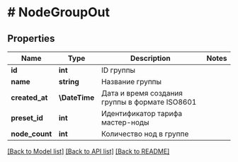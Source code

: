 # # NodeGroupOut

## Properties

Name | Type | Description | Notes
------------ | ------------- | ------------- | -------------
**id** | **int** | ID группы |
**name** | **string** | Название группы |
**created_at** | **\DateTime** | Дата и время создания группы в формате ISO8601 |
**preset_id** | **int** | Идентификатор тарифа мастер-ноды |
**node_count** | **int** | Количество нод в группе |

[[Back to Model list]](../../README.md#models) [[Back to API list]](../../README.md#endpoints) [[Back to README]](../../README.md)
